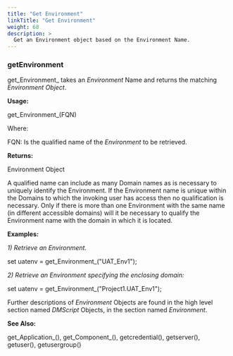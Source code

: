 ```yaml
---
title: "Get Environment"
linkTitle: "Get Environment"
weight: 68
description: >
  Get an Environment object based on the Environment Name. 
---
```


### getEnvironment

get_Environment_ takes an _Environment_ Name and returns the matching _Environment Object_.

**Usage:**

get_Environment_(FQN)

Where:

FQN: Is the qualified name of the _Environment_ to be retrieved.

**Returns:**

Environment Object

A qualified name can include as many Domain names as is necessary to uniquely identify the Environment. If the Environment name is unique within the Domains to which the invoking user has access then no qualification is necessary. Only if there is more than one Environment with the same name (in different accessible domains) will it be necessary to qualify the Environment name with the domain in which it is located.

**Examples:**

_1) Retrieve an Environment._

set uatenv = get_Environment_(&quot;UAT\_Env1&quot;);

_2) Retrieve an Environment specifying the enclosing domain:_

set uatenv = get_Environment_(&quot;Project1.UAT\_Env1&quot;);


Further descriptions of _Environment_ Objects are found in the high level section named _DMScript_ Objects, in the section named _Environment_.


**See Also:**

get_Application_(), get_Component_(), getcredential(), getserver(), getuser(), getusergroup()